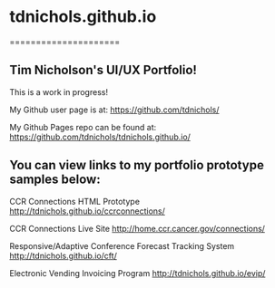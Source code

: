 # tdnichols.github.io
=====================

## Tim Nicholson's UI/UX Portfolio!

This is a work in progress!

My Github user page is at:
https://github.com/tdnichols/

My Github Pages repo can be found at:
https://github.com/tdnichols/tdnichols.github.io/

## You can view links to my portfolio prototype samples below:

CCR Connections HTML Prototype
http://tdnichols.github.io/ccrconnections/

CCR Connections Live Site
http://home.ccr.cancer.gov/connections/

Responsive/Adaptive Conference Forecast Tracking System
http://tdnichols.github.io/cft/

Electronic Vending Invoicing Program
http://tdnichols.github.io/evip/

